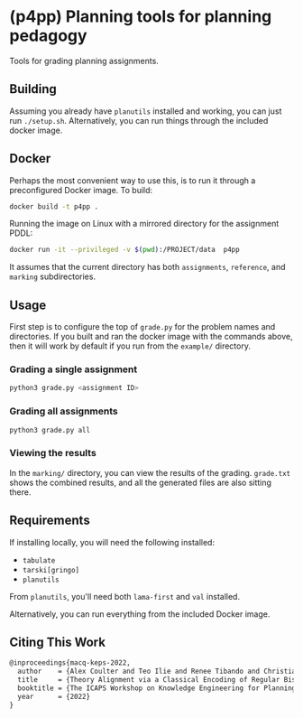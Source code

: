 # (p4pp) Planning tools for planning pedagogy

Tools for grading planning assignments.

## Building

Assuming you already have `planutils` installed and working, you can just run `./setup.sh`. Alternatively, you can run things through the included docker image.

## Docker

Perhaps the most convenient way to use this, is to run it through a preconfigured Docker image. To build:

```bash
docker build -t p4pp .
```

Running the image on Linux with a mirrored directory for the assignment PDDL:

```bash
docker run -it --privileged -v $(pwd):/PROJECT/data  p4pp
```

It assumes that the current directory has both `assignments`, `reference`, and `marking` subdirectories.

## Usage

First step is to configure the top of `grade.py` for the problem names and directories. If you built and ran the docker image with the commands above, then it will work by default if you run from the `example/` directory.

### Grading a single assignment

```bash
python3 grade.py <assignment ID>
```

### Grading all assignments

```bash
python3 grade.py all
```

### Viewing the results

In the `marking/` directory, you can view the results of the grading. `grade.txt` shows the combined results, and all the generated files are also sitting there.

## Requirements

If installing locally, you will need the following installed:

- `tabulate`
- `tarski[gringo]`
- `planutils`

From `planutils`, you'll need both `lama-first` and `val` installed.

Alternatively, you can run everything from the included Docker image.

## Citing This Work

```latex
@inproceedings{macq-keps-2022,
  author    = {Alex Coulter and Teo Ilie and Renee Tibando and Christian Muise},
  title     = {Theory Alignment via a Classical Encoding of Regular Bisimulation},
  booktitle = {The ICAPS Workshop on Knowledge Engineering for Planning and Scheduling (KEPS)},
  year      = {2022}
}
```
